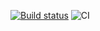 [![Build status](https://ci.appveyor.com/api/projects/status/l4lw92tgbxkii4k4?svg=true)](https://ci.appveyor.com/project/Kuron13/js-tools-1-environment)
![CI](https://github.com/<Kuron13>/<JS_tools-1---Environment>/actions/workflows/web.yml/badge.svg)